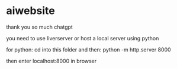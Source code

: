 # aiwebsite

thank you so much chatgpt

you need to use liverserver or host a local server using python

for python: cd into this folder and then: python -m http.server 8000

then enter localhost:8000 in browser
